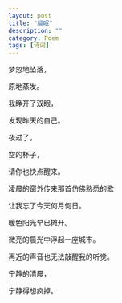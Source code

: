 ```yaml
---
layout: post
title: "晨眠"
description: ""
category: Poem
tags: [诗词]
---
```


梦忽地坠落，

原地蒸发。

我睁开了双眼，

发现昨天的自己。

夜过了，

空的杯子，

请你也快点醒来。


凌晨的窗外传来那首仿佛熟悉的歌

让我忘了今天何月何日。

暖色阳光早已摊开。

微亮的晨光中浮起一座城市。

再近的声音也无法敲醒我的听觉。　　

宁静的清晨，

宁静得想疯掉。
